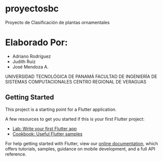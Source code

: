 # proyectosbc

Proyecto de Clasificación de plantas ornamentales 

# Elaborado Por:
- Adriano Rodríguez
- Judith Ruiz
- José Mendoza A.

UNIVERSIDAD TECNOLÓGICA DE PANAMÁ 
FACULTAD DE INGENIERÍA DE SISTEMAS COMPUTACIONALES 
CENTRO REGIONAL DE VERAGUAS

## Getting Started

This project is a starting point for a Flutter application.

A few resources to get you started if this is your first Flutter project:

- [Lab: Write your first Flutter app](https://flutter.dev/docs/get-started/codelab)
- [Cookbook: Useful Flutter samples](https://flutter.dev/docs/cookbook)

For help getting started with Flutter, view our
[online documentation](https://flutter.dev/docs), which offers tutorials,
samples, guidance on mobile development, and a full API reference.
